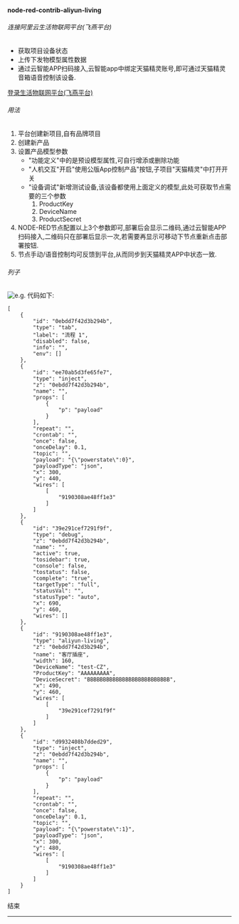 #### node-red-contrib-aliyun-living

###### 连接阿里云生活物联网平台(飞燕平台)
- 获取项目设备状态
- 上传下发物模型属性数据
- 通过云智能APP扫码接入,云智能app中绑定天猫精灵账号,即可通过天猫精灵音箱语音控制该设备.

[登录生活物联网平台(飞燕平台)](https://iot.aliyun.com/products/livinglink "登录生活物联网平台(飞燕平台)")

###### 用法
1. 平台创建新项目,自有品牌项目
2. 创建新产品
3. 设置产品模型参数
	- "功能定义"中的是预设模型属性,可自行增添或删除功能
	- "人机交互"开启"使用公版App控制产品"按钮,子项目"天猫精灵"中打开开关
	- "设备调试"新增测试设备,该设备都使用上面定义的模型,此处可获取节点需要的三个参数
		1. ProductKey
		2. DeviceName
		3. ProductSecret
4. NODE-RED节点配置以上3个参数即可,部署后会显示二维码,通过云智能APP扫码接入,二维码只在部署后显示一次,若需要再显示可移动下节点重新点击部署按钮.
5. 节点手动/语音控制均可反馈到平台,从而同步到天猫精灵APP中状态一致.

###### 列子
![e.g.](https://cdn.jsdelivr.net/gh/iso-lib/image@main/121111.7edx1jk3c7g0.webp)
代码如下:

    [
        {
            "id": "0ebdd7f42d3b294b",
            "type": "tab",
            "label": "流程 1",
            "disabled": false,
            "info": "",
            "env": []
        },
        {
            "id": "ee70ab5d3fe65fe7",
            "type": "inject",
            "z": "0ebdd7f42d3b294b",
            "name": "",
            "props": [
                {
                    "p": "payload"
                }
            ],
            "repeat": "",
            "crontab": "",
            "once": false,
            "onceDelay": 0.1,
            "topic": "",
            "payload": "{\"powerstate\":0}",
            "payloadType": "json",
            "x": 300,
            "y": 440,
            "wires": [
                [
                    "9190308ae48ff1e3"
                ]
            ]
        },
        {
            "id": "39e291cef7291f9f",
            "type": "debug",
            "z": "0ebdd7f42d3b294b",
            "name": "",
            "active": true,
            "tosidebar": true,
            "console": false,
            "tostatus": false,
            "complete": "true",
            "targetType": "full",
            "statusVal": "",
            "statusType": "auto",
            "x": 690,
            "y": 460,
            "wires": []
        },
        {
            "id": "9190308ae48ff1e3",
            "type": "aliyun-living",
            "z": "0ebdd7f42d3b294b",
            "name": "客厅插座",
            "width": 160,
            "DeviceName": "test-CZ",
            "ProductKey": "AAAAAAAAA",
            "DeviceSecret": "BBBBBBBBBBBBBBBBBBBBBBBBBB",
            "x": 490,
            "y": 460,
            "wires": [
                [
                    "39e291cef7291f9f"
                ]
            ]
        },
        {
            "id": "d9932408b7dded29",
            "type": "inject",
            "z": "0ebdd7f42d3b294b",
            "name": "",
            "props": [
                {
                    "p": "payload"
                }
            ],
            "repeat": "",
            "crontab": "",
            "once": false,
            "onceDelay": 0.1,
            "topic": "",
            "payload": "{\"powerstate\":1}",
            "payloadType": "json",
            "x": 300,
            "y": 480,
            "wires": [
                [
                    "9190308ae48ff1e3"
                ]
            ]
        }
    ]

结束
****